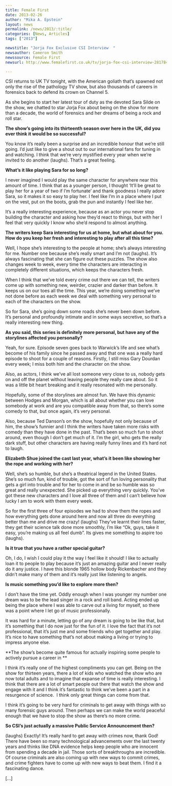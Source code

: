 ```yaml
---
title: Female First
date: 2013-02-26
author: "Mika A. Epstein"
layout: news
permalink: /news/2013/:title/
categories: [News, Articles]
tags: ["2013"]

newstitle: "Jorja Fox Exclusive CSI Interview  "
newsauthor: Cameron Smith
newssource: Female First
newsurl: http://www.femalefirst.co.uk/tv/jorja-fox-csi-interview-281784.html

---
```


CSI returns to UK TV tonight, with the American goliath that&rsquo;s spawned not only the rise of the pathology TV show, but also thousands of careers in forensics back to defend its crown on Channel 5.

As she begins to start her latest tour of duty as the devoted Sara Silde on the show, we chatted to star Jorja Fox about being on the show for more than a decade, the world of forensics and her dreams of being a rock and roll star.

**The show&rsquo;s going into its thirteenth season over here in the UK, did you ever think it would be so successful?**

You know it&rsquo;s really been a surprise and an incredible honour that we&rsquo;re still going. I&rsquo;d just like to give a shout out to our international fans for tuning in and watching. I think that we&rsquo;re very mystified every year when we&rsquo;re invited to do another (laughs). That&rsquo;s a great feeling.

**What&rsquo;s it like playing Sara for so long?**

I never imagined I would play the same character for anywhere near this amount of time. I think that as a younger person, I thought &lsquo;It&rsquo;ll be great to play her for a year of two if I&rsquo;m fortunate&rsquo; and thank goodness I really adore Sara, so it makes it so easy to play her. I feel like I&rsquo;m in a place where I put on the vest, put on the boots, grab the pun and instantly I feel like her.

It&rsquo;s a really interesting experience, because as an actor you never stop building the character and asking how they&rsquo;d react to things, but with her I feel that very quickly I know who she&rsquo;d respond to almost anything.

**The writers keep Sara interesting for us at home, but what about for you. How do you keep her fresh and interesting to play after all this time?**

Well, I hope she&rsquo;s interesting to the people at home; she&rsquo;s always interesting for me. Number one because she&rsquo;s really smart and I&rsquo;m not (laughs). It&rsquo;s always fascinating that she can figure out these puzzles. The show also changes week to week, every time the characters are interacting in completely different situations, which keeps the characters fresh.

When I think that we&rsquo;ve told every crime out there we can tell, the writers come up with something new, weirder, crazier and darker than before. It keeps us on our toes all the time. This year, we&rsquo;re doing something we&rsquo;ve not done before as each week we deal with something very personal to each of the characters on the show.

So for Sara, she&rsquo;s going down some roads she&rsquo;s never been down before. It&rsquo;s personal and profoundly intimate and in some ways secretive, so that&rsquo;s a really interesting new thing.

**As you said, this series is definitely more personal, but have any of the storylines affected you personally?**

Yeah, for sure. Episode seven goes back to Warwick&rsquo;s life and see what&rsquo;s become of his family since he passed away and that one was a really hard episode to shoot for a couple of reasons. Firstly, I still miss Gary Dourdan every week; I miss both him and the character on the show.

Also, as actors, I think we&rsquo;ve all lost someone very close to us, nobody gets on and off the planet without leaving people they really care about. So it was a little bit heart breaking and it really resonated with me personally.

Hopefully, some of the storylines are almost fun. We have this dynamic between Hodges and Morgan, which is all about whether you can love somebody at work and are you compatible away from that, so there&rsquo;s some comedy to that, but once again, it&rsquo;s very personal.

Also, because Ted Danson&rsquo;s on the show, hopefully not only because of him, the show&rsquo;s funnier and I think the writers have taken more risks with comedy than they have done in the past. That&rsquo;s been so much fun to shoot around, even though I don&rsquo;t get much of it. I&rsquo;m the girl, who gets the really dark stuff, but other characters are having really funny lines and it&rsquo;s hard not to laugh.

**Elizabeth Shue joined the cast last year, what&rsquo;s it been like showing her the rope and working with her?**

Well, she&rsquo;s so humble, but she&rsquo;s a theatrical legend in the United States. She&rsquo;s so much fun, kind of trouble, got the sort of fun loving personality that gets a girl into trouble and for her to come in and be so humble was so great and really unexpected. She picked up everything very quickly. You&rsquo;ve got these new characters and I love all three of them and I can&rsquo;t believe how lucky I am to work with them every week.

So for the first three of four episodes we had to show them the ropes and how everything gets done around here and now all three do everything better than me and drive me crazy! (laughs) They&rsquo;ve learnt their lines faster, they get their science talk done more smoothly, I&rsquo;m like &ldquo;Ok, guys, take it easy, you&rsquo;re making us all feel dumb&rdquo;. Its gives me something to aspire too (laughs).

**Is it true that you have a rather special guitar?**

Oh, I do, I wish I could play it the way I feel like it should! I like to actually loan it to people to play because it&rsquo;s just an amazing guitar and I never really do it any justice. I have this blonde 1965 hollow body Rickenbacher and they didn&rsquo;t make many of them and it&rsquo;s really just like listening to angels.

**Is music something you&rsquo;d like to explore more then?**

I don&rsquo;t have the time yet. Oddly enough when I was younger my number one dream was to be the lead singer in a rock and roll band. Acting ended up being the place where I was able to carve out a living for myself, so there was a point where I let go of music professionally.

It was hard for a minute, letting go of any dream is going to be like that, but it&rsquo;s something that I do now just for the fun of it. I love the fact that it&rsquo;s not professional, that it&rsquo;s just me and some friends who get together and play. It&rsquo;s nice to have something that&rsquo;s not about making a living or trying to impress anyone else.

**The show&rsquo;s become quite famous for actually inspiring some people to actively pursue a career in **

I think it&rsquo;s really one of the highest compliments you can get. Being on the show for thirteen years, there a lot of kids who watched the show who are now total adults and to imagine that expanse of time is really interesting. I think that there are a lot of smart people out there that watch the show and engage with it and I think it&rsquo;s fantastic to think we&rsquo;ve been a part in a resurgence of science. &nbsp;I think only great things can come from that.

I think it&rsquo;s going to be very hard for criminals to get away with things with so many forensic guys around. Then perhaps we can make the world peaceful enough that we have to stop the show as there&rsquo;s no more crime.

**So CSI&rsquo;s just actually a massive Public Service Announcement then?**

(laughs) Exactly! It&rsquo;s really hard to get away with crimes now, thank God! There have been so many technological advancements over the last twenty years and thinks like DNA evidence helps keep people who are innocent from spending a decade in jail. Those sorts of breakthroughs are incredible. Of course criminals are also coming up with new ways to commit crimes, and crime fighters have to come up with new ways to beat them. I find it a fascinating dance.

[...]

